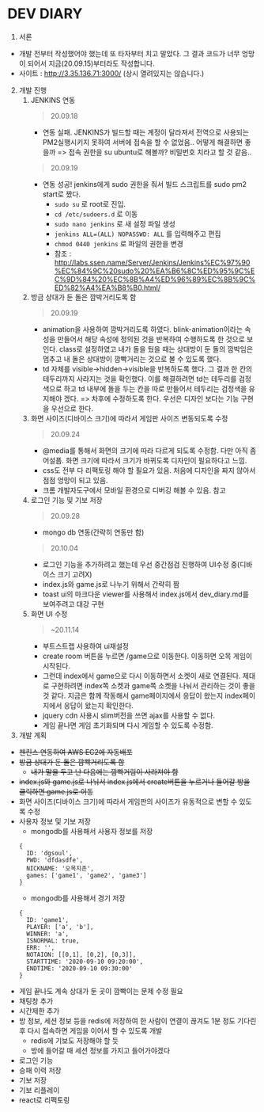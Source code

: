 # DEV DIARY
1. 서론
- 개발 전부터 작성했어야 했는데 또 타자부터 치고 말았다. 그 결과 코드가 너무 엉망이 되어서 지금(20.09.15)부터라도 작성합니다.
- 사이트 : <http://3.35.136.71:3000/> (상시 열려있지는 않습니다.)
2. 개발 진행
   1. JENKINS 연동
      > 20.09.18
      - 연동 실패. JENKINS가 빌드할 때는 계정이 달라져서 전역으로 사용되는 PM2실행시키지 못하여 서버에 접속을 할 수 없었음.. 어떻게 해결하면 좋을까 => 접속 권한을 su ubuntu로 해볼까? 비밀번호 치라고 할 것 같음..
      > 20.09.19
        - 연동 성공! jenkins에게 sudo 권한을 줘서 빌드 스크립트를 sudo pm2 start로 짰다.
          - ```sudo su``` 로 root로 진입.
          - ```cd /etc/sudoers.d``` 로 이동
          - ```sudo nano jenkins``` 로 새 설정 파일 생성
          - ```jenkins ALL=(ALL) NOPASSWD: ALL``` 를 입력해주고 편집
          - ```chmod 0440 jenkins``` 로 파일의 권한을 변경
          - 참조 : <http://labs.ssen.name/Server/Jenkins/Jenkins%EC%97%90%EC%84%9C%20sudo%20%EA%B6%8C%ED%95%9C%EC%9D%84%20%EC%8B%A4%ED%96%89%EC%8B%9C%ED%82%A4%EA%B8%B0.html/>
   2. 방금 상대가 둔 돌은 깜박거리도록 함
      > 20.09.19
        - animation을 사용하여 깜박거리도록 하였다. blink-animation이라는 속성을 만들어서 해당 속성에 정의된 것을 반복하여 수행하도록 한 것으로 보인다. class로 설정하였고 내가 돌을 뒀을 때는 상대방이 둔 돌의 깜박임은 멈추고 내 돌은 상대방이 깜빡거리는 것으로 볼 수 있도록 했다.
        - td 자체를 visible->hidden->visible을 반복하도록 했다. 그 결과 한 칸의 테두리까지 사라지는 것을 확인했다. 이를 해결하려면 td는 테두리를 검정색으로 하고 td 내부에 돌을 두는 칸을 따로 만들어서 테두리는 검정색을 유지해야 겠다. => 차후에 수정하도록 한다. 우선은 디자인 보다는 기능 구현을 우선으로 한다.
   3. 화면 사이즈(디바이스 크기)에 따라서 게임판 사이즈 변동되도록 수정
      > 20.09.24
        - @media를 통해서 화면의 크기에 따라 다르게 되도록 수정함. 다만 아직 좀 어설픔. 화면 크기에 따라서 크기가 바뀌도록 디자인이 필요하다고 느낌.
        - css도 전부 다 리팩토링 해야 할 필요가 있음. 처음에 디자인을 짜지 않아서 점점 엉망이 되고 있음.
        - 크롬 개발자도구에서 모바일 환경으로 디버깅 해볼 수 있음. 참고
   4. 로그인 기능 및 기보 저장
      > 20.09.28
        - mongo db 연동(간략히 연동만 함)
      > 20.10.04
        - 로그인 기능을 추가하려고 했는데 우선 중간점검 진행하여 UI수정 중(디바이스 크기 고려X)
        - index.js와 game.js로 나누기 위해서 간략히 짬
        - toast ui의 마크다운 viewer를 사용해서 index.js에서 dev_diary.md를 보여주려고 대강 구현
   5. 화면 UI 수정
      > ~20.11.14
        - 부트스트랩 사용하여 ui재설정
        - create room 버튼을 누르면 /game으로 이동한다. 이동하면 오목 게임이 시작된다.
        - 그런데 index에서 game으로 다시 이동하면서 소켓이 새로 연결된다. 제대로 구현하려면 index쪽 소켓과 game쪽 소켓을 나눠서 관리하는 것이 좋을 것 같다. 지금은 함께 작동해서 game페이지에서 응답이 왔는지 index페이지에서 응답이 왔는지 확인한다.
        - jquery cdn 사용시 slim버전을 쓰면 ajax를 사용할 수 없다.
        - 게임 끝나면 게임 초기화되며 다시 게임할 수 있도록 수정함.
3. 개발 계획
- ~~젠킨스 연동하여 AWS EC2에 자동배포~~
- ~~방금 상대가 둔 돌은 깜빡거리도록 함~~
  - ~~내가 말을 두고 난 다음에는 깜빡거림이 사라져야 함~~
- ~~index.js와 game.js로 나눠서 index.js에서 create버튼을 누르거나 들어갈 방을 클릭하면 game.js로 이동~~
- 화면 사이즈(디바이스 크기)에 따라서 게임판의 사이즈가 유동적으로 변할 수 있도록 수정
- 사용자 정보 및 기보 저장
  - mongodb를 사용해서 사용자 정보를 저장</br>
  ``` {json}
  { 
    ID: 'dgsoul',
    PWD: 'dfdasdfe',
    NICKNAME: '오목지존',
    games: ['game1', 'game2', 'game3']
  }
  ```
  - mongodb를 사용해서 경기 저장</br>
  ``` {json}
  {
    ID: 'game1',
    PLAYER: ['a', 'b'],
    WINNER: 'a',
    ISNORMAL: true,
    ERR: '',
    NOTAION: [[0,1], [0,2], [0,3]],
    STARTTIME: '2020-09-10 09:20:00',
    ENDTIME: '2020-09-10 09:30:00'
  }
  ```
- 게임 끝나도 계속 상대가 둔 곳이 깜빡이는 문제 수정 필요
- 채팅창 추가
- 시간제한 추가
- 방 정보, 세션 정보 등을 redis에 저장하여 한 사람이 연결이 끊겨도 1분 정도 기다린 후 다시 접속하면 게임을 이어서 할 수 있도록 개발
  - redis에 기보도 저장해야 할 듯
  - 방에 들어갈 때 세션 정보를 가지고 들어가야겠다
- 로그인 기능
- 승패 이력 저장
- 기보 저장
- 기보 리플레이
- react로 리팩토링
